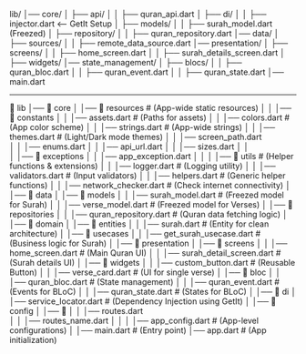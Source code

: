 lib/
│── core/
│   ├── api/
│   │   ├── quran_api.dart
│   ├── di/
│   │   ├── injector.dart  <-- GetIt Setup
│   ├── models/
│   │   ├── surah_model.dart (Freezed)
│   ├── repository/
│   │   ├── quran_repository.dart
│── data/
│   ├── sources/
│   │   ├── remote_data_source.dart
│── presentation/
│   ├── screens/
│   │   ├── home_screen.dart
│   │   ├── surah_details_screen.dart
│   ├── widgets/
│── state_management/
│   ├── blocs/
│   │   ├── quran_bloc.dart
│   │   ├── quran_event.dart
│   │   ├── quran_state.dart
│── main.dart

________________________________
📂 lib
│── 📂 core
│   │── 📂 resources               # (App-wide static resources)
│   │   │── 📂 constants
│   │       │── assets.dart            # (Paths for assets)
│   │       │── colors.dart            # (App color scheme)
│   │       │── strings.dart           # (App-wide strings)
│   │       │── themes.dart            # (Light/Dark mode themes)
│   │       │── screen_path.dart  
│   │       │── enums.dart
│   │       │── api_url.dart
│   │       │── sizes.dart
│
│    
│   │── 📂 exceptions
│   │   │── app_exception.dart
│   │
│   │── 📂 utils                   # (Helper functions & extensions)
│   │   │── logger.dart            # (Logging utility)
│   │   │── validators.dart        # (Input validators)
│   │   │── helpers.dart           # (Generic helper functions)
│   │   │── network_checker.dart   # (Check internet connectivity)
│
│── 📂 data
│   │── 📂 models
│   │   │── surah_model.dart       # (Freezed model for Surah)
│   │   │── verse_model.dart       # (Freezed model for Verses)
│   │── 📂 repositories
│   │   │── quran_repository.dart  # (Quran data fetching logic)
│
│── 📂 domain
│   │── 📂 entities
│   │   │── surah.dart             # (Entity for clean architecture)
│   │── 📂 usecases
│   │   │── get_surah_usecase.dart # (Business logic for Surah)
│
│── 📂 presentation
│   │── 📂 screens
│   │   │── home_screen.dart       # (Main Quran UI)
│   │   │── surah_detail_screen.dart # (Surah details UI)
│   │── 📂 widgets
│   │   │── custom_button.dart     # (Reusable Button)
│   │   │── verse_card.dart        # (UI for single verse)
│   │── 📂 bloc
│   │   │── quran_bloc.dart        # (State management)
│   │   │── quran_event.dart       # (Events for BLoC)
│   │   │── quran_state.dart       # (States for BLoC)
│
│── 📂 di
│   │── service_locator.dart       # (Dependency Injection using GetIt)
│
│── 📂 config
│   │── 📂 
│   │   │── routes.dart    
│   │   │── routes_name.dart
│   │
│   │── app_config.dart            # (App-level configurations)
│
│── main.dart                      # (Entry point)
│── app.dart                        # (App initialization)
